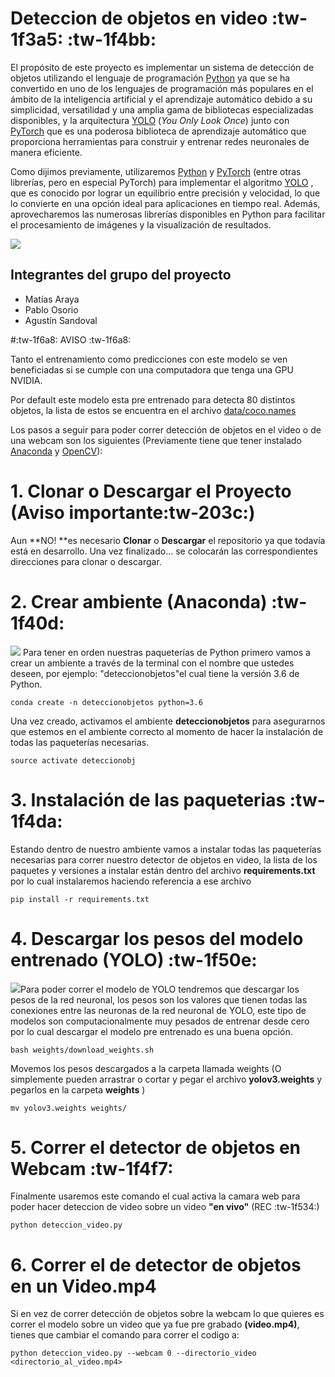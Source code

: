 # Deteccion de objetos en video :tw-1f3a5: :tw-1f4bb:

El propósito de este proyecto es implementar un sistema de detección de objetos utilizando el lenguaje de programación [Python](https://www.python.org) ya que se ha convertido en uno de los lenguajes de programación más populares en el ámbito de la inteligencia artificial y el aprendizaje automático debido a su simplicidad, versatilidad y una amplia gama de bibliotecas especializadas disponibles, y la arquitectura [YOLO](https://pjreddie.com/darknet/yolo/)  (*You Only Look Once*) junto con [PyTorch](https://pytorch.org) que es una poderosa biblioteca de aprendizaje automático que proporciona herramientas para construir y entrenar redes neuronales de manera eficiente.

Como dijimos previamente, utilizaremos  [Python](https://www.python.org) y [PyTorch](https://pytorch.org) (entre otras librerías, pero en especial PyTorch) para implementar el algoritmo [YOLO](https://pjreddie.com/darknet/yolo/)  , que es conocido por lograr un equilibrio entre precisión y velocidad, lo que lo convierte en una opción ideal para aplicaciones en tiempo real. Además, aprovecharemos las numerosas librerías disponibles en Python para facilitar el procesamiento de imágenes y la visualización de resultados.

![](https://i0.wp.com/blog.330ohms.com/wp-content/uploads/2020/11/yolo_bounding_boxes.png?w=700&ssl=1)

## Integrantes del grupo del proyecto
- Matías Araya
- Pablo Osorio
- Agustín Sandoval

#:tw-1f6a8: AVISO :tw-1f6a8:

Tanto el entrenamiento como predicciones con este modelo se ven beneficiadas si se cumple con una computadora que tenga una GPU NVIDIA.

Por default este modelo esta pre entrenado para detecta 80 distintos objetos, la lista de estos se encuentra en el archivo [data/coco.names](https://github.com/puigalex/deteccion-objetos-video/blob/master/data/coco.names)

Los pasos a seguir para poder correr detección de objetos en el video o de una webcam son los siguientes (Previamente tiene que tener instalado [Anaconda](https://linuxhint.com/install-anaconda-ubuntu-22-04/) y [OpenCV](https://geekytheory.com/opencv-en-linux/)):

# 1. Clonar o Descargar el Proyecto (Aviso importante:tw-203c:)
Aun **NO! **es necesario **Clonar** o **Descargar** el repositorio ya que todavía está en desarrollo. Una vez finalizado... se colocarán las correspondientes direcciones para clonar o descargar.

# 2. Crear ambiente (Anaconda) :tw-1f40d:
![](https://o.remove.bg/downloads/03d59b4b-97f1-4b6e-ac20-1252fd7c7ae4/kisspng-anaconda-pip-installation-python-5be51c73cb3bb1.4617931315417416838325-removebg-preview.png)
Para tener en orden nuestras paqueterías de Python primero vamos a crear un ambiente a través de la terminal con el nombre que ustedes deseen, por ejemplo: "deteccionobjetos"el cual tiene la versión 3.6 de Python.
``` 
conda create -n deteccionobjetos python=3.6
```

Una vez creado, activamos el ambiente **deteccionobjetos** para asegurarnos que estemos en el ambiente correcto al momento de hacer la instalación de todas las paqueterías necesarias.
```
source activate deteccionobj
```

# 3. Instalación de las paqueterias  :tw-1f4da:

Estando dentro de nuestro ambiente vamos a instalar todas las paqueterías necesarias para correr nuestro detector de objetos en video, la lista de los paquetes y versiones a instalar están dentro del archivo **requirements.txt** por lo cual instalaremos haciendo referencia a ese archivo
```
pip install -r requirements.txt
```
# 4. Descargar los pesos del modelo entrenado (YOLO) :tw-1f50e:
![](https://assets.website-files.com/5f6bc60e665f54db361e52a9/5f6bc60e665f546a6b1e5400_logo_yolo.png)Para poder correr el modelo de YOLO tendremos que descargar los pesos de la red neuronal, los pesos son los valores que tienen todas las conexiones entre las neuronas de la red neuronal de YOLO, este tipo de modelos son computacionalmente muy pesados de entrenar desde cero por lo cual descargar el modelo pre entrenado es una buena opción.
```
bash weights/download_weights.sh
```
Movemos los pesos descargados a la carpeta llamada weights (O simplemente pueden arrastrar o cortar y pegar el archivo **yolov3.weights** y pegarlos en la carpeta **weights**  )
```
mv yolov3.weights weights/
```
# 5. Correr el detector de objetos en Webcam :tw-1f4f7:

Finalmente usaremos este comando el cual activa la camara web para poder hacer deteccion de video sobre un video **"en vivo"** (REC :tw-1f534:)
```
python deteccion_video.py
```
# 6. Correr el de detector de objetos en un Video.mp4 

Si en vez de correr detección de objetos sobre la webcam lo que quieres es correr el modelo sobre un video que ya fue pre grabado **(video.mp4)**, tienes que cambiar el comando para correr el codigo a:
```
python deteccion_video.py --webcam 0 --directorio_video <directorio_al_video.mp4>
```
